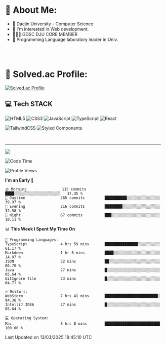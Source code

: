 # 💫 About Me:

<ul>
 <li> 🏫 Daejin University - Computer Science </li>
 <li> 👀 I'm interested in Web development.</li>
 <li> 🧑🏻‍💻 GDSC DJU CORE MEMBER </li>
 <li> 🧪 Programming Language laboratory leader in Univ. </li>
</ul>


<br>





<br>

# 💯 Solved.ac Profile: 
[![Solved.ac Profile](http://mazassumnida.wtf/api/v2/generate_badge?boj=jieunsse)](https://solved.ac/jieunsse/)
<br>


## 💻 Tech STACK


![HTML5](https://img.shields.io/badge/html5-%23E34F26.svg?style=for-the-badge&logo=html5&logoColor=white)
![CSS3](https://img.shields.io/badge/css3-%231572B6.svg?style=for-the-badge&logo=css3&logoColor=white)
![JavaScript](https://img.shields.io/badge/javascript-%23323330.svg?style=for-the-badge&logo=javascript&logoColor=%23F7DF1E)
![TypeScript](https://img.shields.io/badge/typescript-%23007ACC.svg?style=for-the-badge&logo=typescript&logoColor=white)
![React](https://img.shields.io/badge/react-%2320232a.svg?style=for-the-badge&logo=react&logoColor=%2361DAFB)

![TailwindCSS](https://img.shields.io/badge/tailwindcss-%2338B2AC.svg?style=for-the-badge&logo=tailwind-css&logoColor=white)
![Styled Components](https://img.shields.io/badge/styled--components-DB7093?style=for-the-badge&logo=styled-components&logoColor=white)

<br/>








---

[![](https://visitcount.itsvg.in/api?id=Jayden&label=Profile%20Views&color=3&icon=7&pretty=true)](https://visitcount.itsvg.in)


<!-- Proudly created with GPRM ( https://gprm.itsvg.in ) -->


<!--START_SECTION:waka-->
![Code Time](http://img.shields.io/badge/Code%20Time-622%20hrs%201%20min-blue)

![Profile Views](http://img.shields.io/badge/Profile%20Views-1-blue)

**I'm an Early 🐤** 

```text
🌞 Morning                115 commits         ████░░░░░░░░░░░░░░░░░░░░░   17.35 % 
🌆 Daytime                265 commits         ██████████░░░░░░░░░░░░░░░   39.97 % 
🌃 Evening                216 commits         ████████░░░░░░░░░░░░░░░░░   32.58 % 
🌙 Night                  67 commits          ███░░░░░░░░░░░░░░░░░░░░░░   10.11 % 
```


📊 **This Week I Spent My Time On** 

```text
💬 Programming Languages: 
TypeScript               4 hrs 59 mins       ███████████████░░░░░░░░░░   61.17 % 
Markdown                 1 hr 8 mins         ████░░░░░░░░░░░░░░░░░░░░░   14.07 % 
JSON                     32 mins             ██░░░░░░░░░░░░░░░░░░░░░░░   06.70 % 
Java                     27 mins             █░░░░░░░░░░░░░░░░░░░░░░░░   05.64 % 
GitIgnore file           23 mins             █░░░░░░░░░░░░░░░░░░░░░░░░   04.71 % 

🔥 Editors: 
WebStorm                 7 hrs 41 mins       ████████████████████████░   94.36 % 
IntelliJ IDEA            27 mins             █░░░░░░░░░░░░░░░░░░░░░░░░   05.64 % 

💻 Operating System: 
Mac                      8 hrs 8 mins        █████████████████████████   100.00 % 
```


 Last Updated on 13/03/2025 18:45:10 UTC
<!--END_SECTION:waka-->
